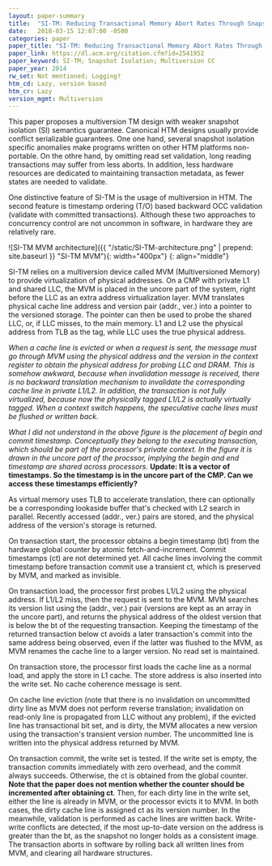 ```yaml
---
layout: paper-summary
title:  "SI-TM: Reducing Transactional Memory Abort Rates Through Snapshot Isolation"
date:   2018-03-15 12:07:00 -0500
categories: paper
paper_title: "SI-TM: Reducing Transactional Memory Abort Rates Through Snapshot Isolation"
paper_link: https://dl.acm.org/citation.cfm?id=2541952
paper_keyword: SI-TM; Snapshot Isolation; Multiversion CC
paper_year: 2014
rw_set: Not mentioned; Logging?
htm_cd: Lazy, version based
htm_cr: Lazy
version_mgmt: Multiversion
---
```


This paper proposes a multiversion TM design with weaker snapshot isolation (SI) semantics guarantee. 
Canonical HTM designs usually provide conflict serializable guarantees. One one hand, several snapshot 
isolation specific anomalies make programs written on other HTM platforms non-portable. On the othre hand, 
by omitting read set validation, long reading transactions may suffer from 
less aborts. In addition, less hardware resources are dedicated to maintaining transaction metadata,
as fewer states are needed to validate.

One distinctive feature of SI-TM is the usage of multiversion in HTM. The second feature is timestamp ordering
(T/O) based backward OCC validation (validate with committed transactions). Although these two approaches
to concurrency control are not uncommon in software, in hardware they are relatively rare.

![SI-TM MVM architecture]({{ "/static/SI-TM-architecture.png" | prepend: site.baseurl }} "SI-TM MVM"){: width="400px"}
{: align="middle"}

SI-TM relies on a multiversion device called MVM (Multiversioned Memory) to provide virtualization of physical addresses. 
On a CMP with private L1 and shared LLC, the MVM is placed in the uncore part of the system, right before the LLC as an
extra address virtualization layer. MVM translates physical cache line address and version pair (addr., ver.) into a pointer 
to the versioned storage. The pointer can then be used to probe the shared LLC, or, if LLC misses, to
the main memory. L1 and L2 use the physical address from TLB as the tag, while LLC uses the true physical address. 

*When a cache line is evicted or when a request
is sent, the message must go through MVM using the physical address and the version in the context register to obtain
the physical address for probing LLC and DRAM. This is somehow awkward, because when invalidation message is received,
there is no backward translation mechanism to invalidate the corresponding cache line in private L1/L2. In addition,
the transaction is not fully virtualized, because now the physically tagged L1/L2 is actually virtually tagged. When
a context switch happens, the speculative cache lines must be flushed or written back.*

*What I did not understand in the above figure is the placement of begin and commit timestamp. Conceptually they belong to
the executing transaction, which should be part of the processor's private context. In the figure it is drawn in the
uncore part of the procssor, implying the begin and end timestamp are shared across processors.* **Update: It is a vector 
of timestamps. So the timestamp is in the uncore part of the CMP. Can we access these timestamps efficiently?**

As virtual memory uses TLB to accelerate translation, there can optionally be a corresponding lookaside buffer that's 
checked with L2 search in parallel. Recently accessed (addr., ver.) pairs are stored, and the physical address 
of the version's storage is returned.

On transaction start, the processor obtains a begin timestamp (bt) from the hardware global counter by atomic 
fetch-and-increment. Commit timestamps (ct) are not determined yet. All cache lines involving the commit
timestamp before transaction commit use a transient ct, which is preserved by MVM, and marked as invisible.

On transaction load, the processor first probes L1/L2 using the physical address. If L1/L2 miss, then the request 
is sent to the MVM. MVM searches its version list using the (addr., ver.) pair (versions are kept as an array
in the uncore part), and returns the physical address of the oldest version that is below the bt of the requesting
transaction. Keeping the timestamp of the returned transaction below ct avoids a later transaction's commit into the same 
address being observed, even if the latter was flushed to the MVM, as MVM renames the cache line to a larger version.
No read set is maintained.

On transaction store, the processor first loads the cache line as a normal load, and apply the store in L1 cache. 
The store address is also inserted into the write set. No cache coherence message is sent.

On cache line eviction (note that there is no invalidation on uncommitted dirty line as MVM does not perform reverse 
translation; invalidation on read-only line is propagated from LLC without any problem), if the evicted line
has transactional bit set, and is dirty, the MVM allocates a new version using the transaction's transient version
number. The uncommitted line is written into the physical address returned by MVM.

On transaction commit, the write set is tested. If the write set is empty, the transaction commits immediately with
zero overhead, and the commit always succeeds. Otherwise, the ct is obtained from the global counter. 
**Note that the paper does not mention whether the counter should be incremented after obtaining ct**.
Then, for each dirty line in the write set, either the line is already in MVM, or the processor evicts it to MVM.
In both cases, the dirty cache line is assigned ct as its version number. In the meanwhile, validation is performed
as cache lines are written back. Write-write conflicts are detected, if the most up-to-date version on the address 
is greater than the bt, as the snapshot no longer holds as a consistent image. The transaction aborts in software
by rolling back all written lines from MVM, and clearing all hardware structures.

